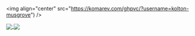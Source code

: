 <img align="center" src="https://komarev.com/ghpvc/?username=kolton-musgrove") />

<a href="https://github.com/kolton-musgrove">
  <img align="center" src="https://github-readme-stats.vercel.app/api/top-langs/?username=kolton-musgrove&layout=compact" />
  <img align="center" src="https://github-readme-stats.vercel.app/api?username=kolton-musgrove" />
</a>
